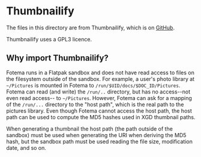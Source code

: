 <!--
SPDX-FileCopyrightText: © 2024-2025 David Bliss

SPDX-License-Identifier: GFDL-1.3-or-later
-->
# Thumbnailify

The files in this directory are from Thumbnailify, which is on
[GitHub](https://github.com/luigi311/thumbnailify/tree/main).

Thumbnailify uses a GPL3 licence.

## Why import Thumbnailify?

Fotema runs in a Flatpak sandbox and does not have read access to
files on the filesystem outside of the sandbox. For example, a user's
photo library at `~/Pictures` is mounted in Fotema to
`/run/$UID/docs/$DOC_ID/Pictures`. Fotema can read (and write) the `/run/..`
directory, but has no access--not even read access-- to `~/Pictures`. However,
Fotema can ask for a mapping of the `/run/...` directory to the "host path",
which is the real path to the pictures library. Even though Fotema cannot
access the host path, the host path can be used to compute the MD5 hashes
used in XGD thumbnail paths.

When generating a thumbnail the host path (the path outside of the sandbox)
must be used when generating the URI when deriving the MD5 hash, but the
sandbox path must be used reading the file size, modification date, and so on.

